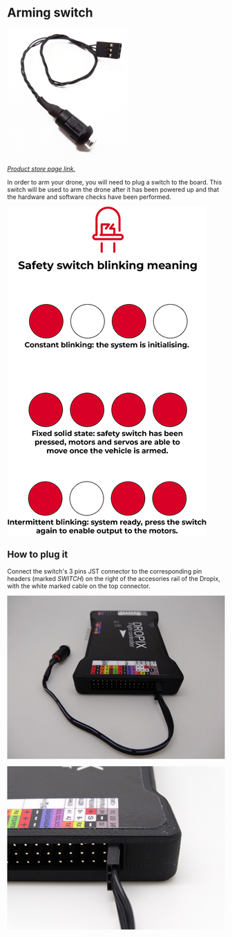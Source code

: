 # Arming switch

![](../.gitbook/assets/switch.png)

[_Product store page link._](https://store.drotek.com/accessories/490-254-led-pushbutton-switch.html#/108-cable-dropix)

In order to arm your drone, you will need to plug a switch to the board. This switch will be used to arm the drone after it has been powered up and that the hardware and software checks have been performed.

![](../.gitbook/assets/blink-switch.png)

## How to plug it

Connect the switch's 3 pins JST connector to the corresponding pin headers \(marked _SWITCH_\) on the right of the accesories rail of the Dropix, with the white marked cable on the top connector.

![](../.gitbook/assets/switch2.jpg)

![](../.gitbook/assets/switch1.jpg)

